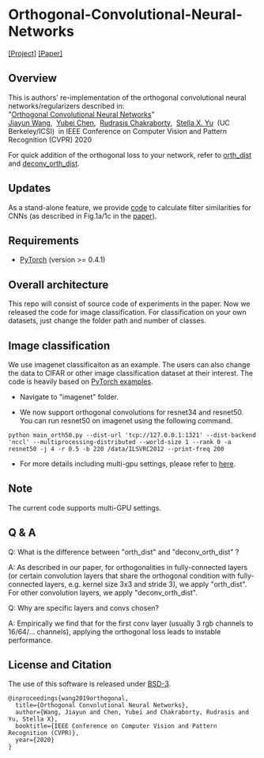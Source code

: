 # Orthogonal-Convolutional-Neural-Networks
[[Project]](http://pwang.pw/ocnn.html) [[Paper]](https://arxiv.org/abs/1911.12207)   

## Overview
This is authors' re-implementation of the orthogonal convolutional neural networks/regularizers described in:  
"[Orthogonal Convolutional Neural Networks](https://arxiv.org/abs/1911.12207)"   
[Jiayun Wang](http://pwang.pw/),&nbsp; [Yubei Chen](https://redwood.berkeley.edu/people/yubei-chen/),&nbsp;  [Rudrasis Chakraborty](https://rudra1988.github.io/),&nbsp; [Stella X. Yu](https://www1.icsi.berkeley.edu/~stellayu/)&nbsp; (UC Berkeley/ICSI)&nbsp; in IEEE Conference on Computer Vision and Pattern Recognition (CVPR) 2020

For quick addition of the orthogonal loss to your network, refer to [orth_dist](imagenet/utils.py#L42) and [deconv_orth_dist](imagenet/utils.py#L34).

## Updates
As a stand-alone feature, we provide [code](https://github.com/samaonline/CNN-filter-similarity) to calculate filter similarities for CNNs (as described in Fig.1a/1c in the [paper](https://arxiv.org/abs/1911.12207)).

## Requirements
* [PyTorch](https://pytorch.org/) (version >= 0.4.1)

## Overall architecture
This repo will consist of source code of experiments in the paper. Now we released the code for image classification. For classification on your own datasets, just change the folder path and number of classes.

## Image classification

We use imagenet classificaiton as an example. The users can also change the data to CIFAR or other image classification dataset at their interest. The code is heavily based on [PyTorch examples](https://github.com/pytorch/examples/tree/master/imagenet).

- Navigate to "imagenet" folder.

- We now support orthogonal convolutions for resnet34 and resnet50. You can run resnet50 on imagenet using the following command. 
```
python main_orth50.py --dist-url 'tcp://127.0.0.1:1321' --dist-backend 'nccl' --multiprocessing-distributed --world-size 1 --rank 0 -a resnet50 -j 4 -r 0.5 -b 220 /data/ILSVRC2012 --print-freq 200
```

- For more details including multi-gpu settings, please refer to [here](imagenet/README.md).

## Note
The current code supports multi-GPU settings.

## Q \& A
Q: What is the difference between "orth_dist" and "deconv_orth_dist" ?

A: As described in our paper, for orthogonalities in fully-connected layers (or certain convolution layers that share the orthogonal condition with fully-connected layers, e.g. kernel size 3x3 and stride 3), we apply "orth_dist". For other convolution layers, we apply "deconv_orth_dist".

Q: Why are specific layers and convs chosen?

A: Empirically we find that for the first conv layer (usually 3 rgb channels to 16/64/... channels), applying the orthogonal loss leads to instable performance. 

## License and Citation
The use of this software is released under [BSD-3](LICENSE).
```
@inproceedings{wang2019orthogonal,
  title={Orthogonal Convolutional Neural Networks},
  author={Wang, Jiayun and Chen, Yubei and Chakraborty, Rudrasis and Yu, Stella X},
  booktitle={IEEE Conference on Computer Vision and Pattern Recognition (CVPR)},
  year={2020}
}
```

